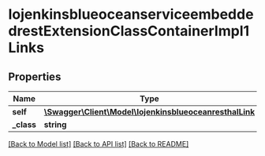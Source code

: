 # IojenkinsblueoceanserviceembeddedrestExtensionClassContainerImpl1Links

## Properties
Name | Type | Description | Notes
------------ | ------------- | ------------- | -------------
**self** | [**\Swagger\Client\Model\IojenkinsblueoceanresthalLink**](IojenkinsblueoceanresthalLink.md) |  | [optional] 
**_class** | **string** |  | [optional] 

[[Back to Model list]](../README.md#documentation-for-models) [[Back to API list]](../README.md#documentation-for-api-endpoints) [[Back to README]](../README.md)


